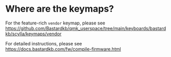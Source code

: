 # Where are the keymaps?

For the feature-rich `vendor` keymap, please see https://github.com/Bastardkb/qmk_userspace/tree/main/keyboards/bastardkb/scylla/keymaps/vendor

For detailed instructions, please see https://docs.bastardkb.com/fw/compile-firmware.html
